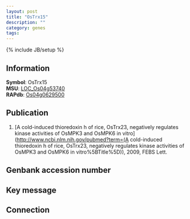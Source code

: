 ```yaml
---
layout: post
title: "OsTrx15"
description: ""
category: genes
tags: 
---
```

{% include JB/setup %}

## Information
__Symbol__: OsTrx15  
__MSU__: [LOC_Os04g53740](http://rice.plantbiology.msu.edu/cgi-bin/ORF_infopage.cgi?orf=LOC_Os04g53740)  
__RAPdb__: [Os04g0629500](http://rapdb.dna.affrc.go.jp/viewer/gbrowse_details/irgsp1?name=Os04g0629500)  

## Publication
1. [A cold-induced thioredoxin h of rice, OsTrx23, negatively regulates kinase activities of OsMPK3 and OsMPK6 in vitro](http://www.ncbi.nlm.nih.gov/pubmed?term=(A cold-induced thioredoxin h of rice, OsTrx23, negatively regulates kinase activities of OsMPK3 and OsMPK6 in vitro%5BTitle%5D)), 2009, FEBS Lett.

## Genbank accession number

## Key message

## Connection


